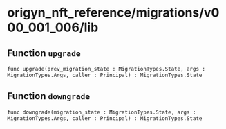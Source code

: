# origyn_nft_reference/migrations/v000_001_006/lib

## Function `upgrade`
``` motoko no-repl
func upgrade(prev_migration_state : MigrationTypes.State, args : MigrationTypes.Args, caller : Principal) : MigrationTypes.State
```


## Function `downgrade`
``` motoko no-repl
func downgrade(migration_state : MigrationTypes.State, args : MigrationTypes.Args, caller : Principal) : MigrationTypes.State
```

